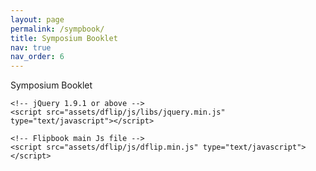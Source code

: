 ```yaml
---
layout: page
permalink: /sympbook/
title: Symposium Booklet
nav: true
nav_order: 6
---
```

<div class="_df_thumb" id="df_manual_thumb" source="assets/pdf/Booklet.pdf" thumb="assets/img/1.jpeg">Symposium Booklet</div >
    <!-- Refer to other examples on how to create different types of flipbook -->

    <!-- jQuery 1.9.1 or above -->
    <script src="assets/dflip/js/libs/jquery.min.js" type="text/javascript"></script>

    <!-- Flipbook main Js file -->
    <script src="assets/dflip/js/dflip.min.js" type="text/javascript"></script>




